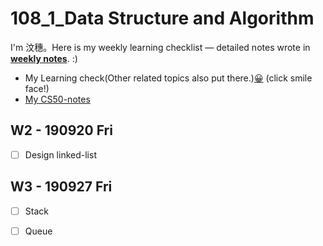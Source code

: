 # 108_1_Data Structure and Algorithm
I'm 汶穗。Here is my weekly learning checklist — detailed notes wrote in **[weekly notes](https://github.com/okpersist/108_1_DSA/blob/master/weekly%20note.md)**. :)  
  * My Learning check(Other related topics also put there.)[😀](https://hackmd.io/PFMjkciiRYuTuaYk77Be8Q?both) (click smile face!)
  * [My CS50-notes](https://github.com/okpersist/CS50)


  
## W2 - 190920 Fri
- [ ] Design linked-list

## W3 - 190927 Fri
- [ ] Stack 
- [ ] Queue

